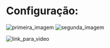 # Configuração:

![primeira_imagem](https://uploaddeimagens.com.br/images/004/669/459/full/Captura_de_tela_de_2023-11-20_23-19-22.png?1700533242)
![segunda_imagem](https://uploaddeimagens.com.br/images/004/669/465/full/Captura_de_tela_de_2023-11-20_23-24-44.png?1700533512)

![link_para_video](https://www.youtube.com/watch?v=_5Jj30ODpDg)